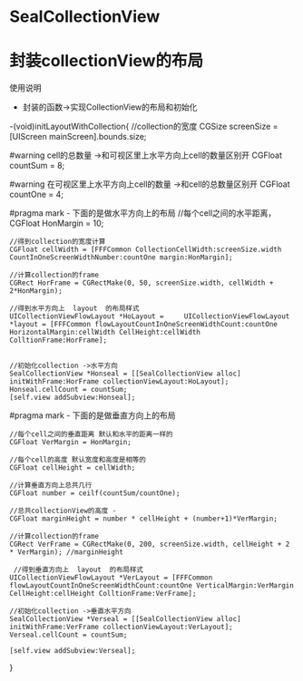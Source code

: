 # SealCollectionView
# 封装collectionView的布局
使用说明


 *  封装的函数->实现CollectionView的布局和初始化
 

-(void)initLayoutWithCollection{
    //collection的宽度
    CGSize screenSize = [UIScreen mainScreen].bounds.size;
    
#warning cell的总数量  ->和可视区里上水平方向上cell的数量区别开
    CGFloat countSum = 8;
    
#warning 在可视区里上水平方向上cell的数量 ->和cell的总数量区别开
    CGFloat countOne = 4;
    
#pragma mark - 下面的是做水平方向上的布局
    //每个cell之间的水平距离，
    CGFloat HonMargin = 10;
    
    //得到collection的宽度计算
    CGFloat cellWidth = [FFFCommon CollectionCellWidth:screenSize.width CountInOneScreenWidthNumber:countOne margin:HonMargin];
    
    //计算collection的frame
    CGRect HorFrame = CGRectMake(0, 50, screenSize.width, cellWidth + 2*HonMargin);
    
    //得到水平方向上  layout  的布局样式
    UICollectionViewFlowLayout *HoLayout =     UICollectionViewFlowLayout *layout = [FFFCommon flowLayoutCountInOneScreenWidthCount:countOne HorizontalMargin:cellWidth CellHeight:cellWidth ColltionFrame:HorFrame];

    
    //初始化collection ->水平方向
    SealCollectionView *Honseal = [[SealCollectionView alloc] initWithFrame:HorFrame collectionViewLayout:HoLayout];
    Honseal.cellCount = countSum;
    [self.view addSubview:Honseal];
    
#pragma mark - 下面的是做垂直方向上的布局

    //每个cell之间的垂直距离 默认和水平的距离一样的
    CGFloat VerMargin = HonMargin;
    
    //每个cell的高度 默认宽度和高度是相等的
    CGFloat cellHeight = cellWidth;
    
    //计算垂直方向上总共几行
    CGFloat number = ceilf(countSum/countOne);
    
    //总共collectionView的高度 -
    CGFloat marginHeight = number * cellHeight + (number+1)*VerMargin;
    
    //计算collection的frame
    CGRect VerFrame = CGRectMake(0, 200, screenSize.width, cellHeight + 2 * VerMargin); //marginHeight
    
     //得到垂直方向上  layout  的布局样式
    UICollectionViewFlowLayout *VerLayout = [FFFCommon flowLayoutCountInOneScreenWidthCount:countOne VerticalMargin:VerMargin CellHeight:cellHeight ColltionFrame:VerFrame];
    
    //初始化collection ->垂直水平方向
    SealCollectionView *Verseal = [[SealCollectionView alloc] initWithFrame:VerFrame collectionViewLayout:VerLayout];
    Verseal.cellCount = countSum;
    
    [self.view addSubview:Verseal];
}
